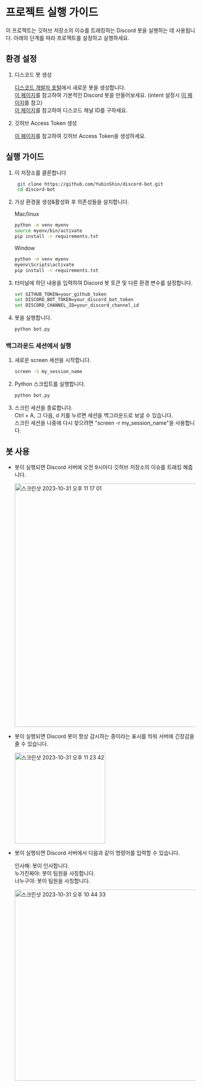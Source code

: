


# 프로젝트 실행 가이드

이 프로젝트는 깃허브 저장소의 이슈를 트래킹하는 Discord 봇을 실행하는 데 사용됩니다. 아래의 단계를 따라 프로젝트를 설정하고 실행하세요.

## 환경 설정
1. 디스코드 봇 생성

   [디스코드 개발자 포털](https://discord.com/developers/applications)에서 새로운 봇을 생성합니다.<br/>
   [이 페이지](https://velog.io/@dombe/문제-해결-그리고-기본적인-Discord-bot-만들기)를 참고하여 기본적인 Discord 봇을 만들어보세요. (intent 설정시 [이 페이지](https://devbench.kr/forum/qna/401)를  참고)<br/>
   [이 페이지](https://helpdeskgeek.com/how-to/how-to-enable-and-use-developer-mode-on-discord)를 참고하여 디스코드 채널 ID를 구하세요.<br/>


2. 깃허브 Access Token 생성

   [이 페이지](https://hoohaha.tistory.com/37)를 참고하여 깃허브 Access Token을 생성하세요.


## 실행 가이드

1. 이 저장소를 클론합니다

   ```sh
    git clone https://github.com/YubinShin/discord-bot.git
    cd discord-bot
   ```
   
2. 가상 환경을 생성&활성화 후 의존성들을 설치합니다.

     Mac/linux
     ```sh
     python -m venv myenv
     source myenv/bin/activate
     pip install -r requirements.txt
     ```
   
     Window
     ```sh
     python -m venv myenv
     myenv\Scripts\activate
     pip install -r requirements.txt
     ```

3. 터미널에 하단 내용을 입력하여 Discord 봇 토큰 및 다른 환경 변수를 설정합니다.

     ```sh
     set GITHUB_TOKEN=your_github_token
     set DISCORD_BOT_TOKEN=your_discord_bot_token
     set DISCORD_CHANNEL_ID=your_discord_channel_id
     ```

4. 봇을 실행합니다.

     ```sh
     python bot.py
     ```
### 백그라운드 세션에서 실행

1. 새로운 screen 세션을 시작합니다.

   ```sh
   screen -S my_session_name
   ```

2. Python 스크립트를 실행합니다.

   ```sh
   python bot.py
   ```

3. 스크린 세션을 종료합니다.<br/>
   Ctrl + A, 그 다음, d 키를 누르면 세션을 백그라운드로 보낼 수 있습니다.<br/>
   스크린 세션을 나중에 다시 찾으려면 "screen -r my_session_name"을 사용합니다.

## 봇 사용

- 봇이 실행되면 Discord 서버에 오전 9시마다 깃허브 저장소의 이슈를 트래킹 해줍니다.

   <img width="643" alt="스크린샷 2023-10-31 오후 11 17 01" src="https://github.com/YubinShin/discord-bot/assets/68121478/5ee25f7b-f26b-4646-aefc-5dffac010a16"><br/>

- 봇이 실행되면 Discord 봇이 항상 감시하는 중이라는 표시를 띄워 서버에 긴장감을 줄 수 있습니다.

   <img width="240" alt="스크린샷 2023-10-31 오후 11 23 42" src="https://github.com/YubinShin/discord-bot/assets/68121478/282570ae-7669-4a9c-89c8-7a5c002fa26e"><br/>

- 봇이 실행되면 Discord 서버에서 다음과 같이 명령어를 입력할 수 있습니다.

   인사해: 봇이 인사합니다. <br/>
   누가진짜야: 봇이 팀원을 사칭합니다.<br/>
   너누구야: 봇이 팀원을 사칭합니다.<br/>

   <img width="505" alt="스크린샷 2023-10-31 오후 10 44 33" src="https://github.com/YubinShin/discord-bot/assets/68121478/bffe0c13-90cc-4095-a011-721e7f12d16c"><br/>
